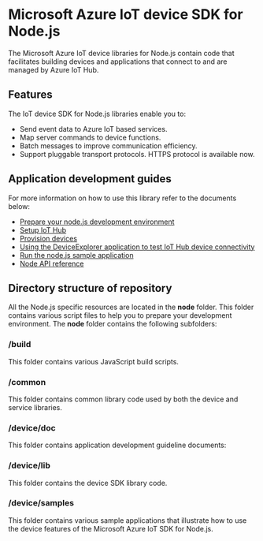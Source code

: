 # Microsoft Azure IoT device SDK for Node.js

The Microsoft Azure IoT device libraries for Node.js contain code that facilitates building devices and applications that connect to and are managed by Azure IoT Hub.

## Features

The IoT device SDK for Node.js libraries enable you to:
* Send event data to Azure IoT based services.
* Map server commands to device functions.
* Batch messages to improve communication efficiency.
* Support pluggable transport protocols. HTTPS protocol is available now.

## Application development guides
For more information on how to use this library refer to the documents below:
- [Prepare your node.js development environment](doc/devbox_setup.md)
- [Setup IoT Hub](../../doc/setup_iothub.md)
- [Provision devices](../../tools/iothub-explorer/doc/provision_device.md)
- [Using the DeviceExplorer application to test IoT Hub device connectivity](../../tools/DeviceExplorer/doc/how_to_use_device_explorer.md)
- [Run the node.js sample application](doc/run_sample.md)
- [Node API reference](http://azure.github.io/azure-iot-sdks/node/api_reference/azure-iot-device/1.0.0-preview.10/index.html)

## Directory structure of repository

All the Node.js specific resources are located in the **node** folder. This folder contains various script files to help you to prepare your development environment. The **node** folder contains the following subfolders:

### /build

This folder contains various JavaScript build scripts.

### /common

This folder contains common library code used by both the device and service libraries.

### /device/doc

This folder contains application development guideline documents:


### /device/lib

This folder contains the device SDK library code.

### /device/samples

This folder contains various sample applications that illustrate how to use the device features of the Microsoft Azure IoT SDK for Node.js.
